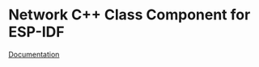 # Network C++ Class Component for ESP-IDF

[Documentation](https://plasmapper.github.io/esp-cpp/components/network/docs)
